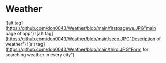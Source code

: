 # Weather

![alt tag](https://github.com/don0043/Weather/blob/main/firstpagewe.JPG"main page of app")​
![alt tag](https://github.com/don0043/Weather/blob/main/secp.JPG"Description of weather")​
![alt tag](https://github.com/don0043/Weather/blob/main/third.JPG"Form for searching weather in every city")​
